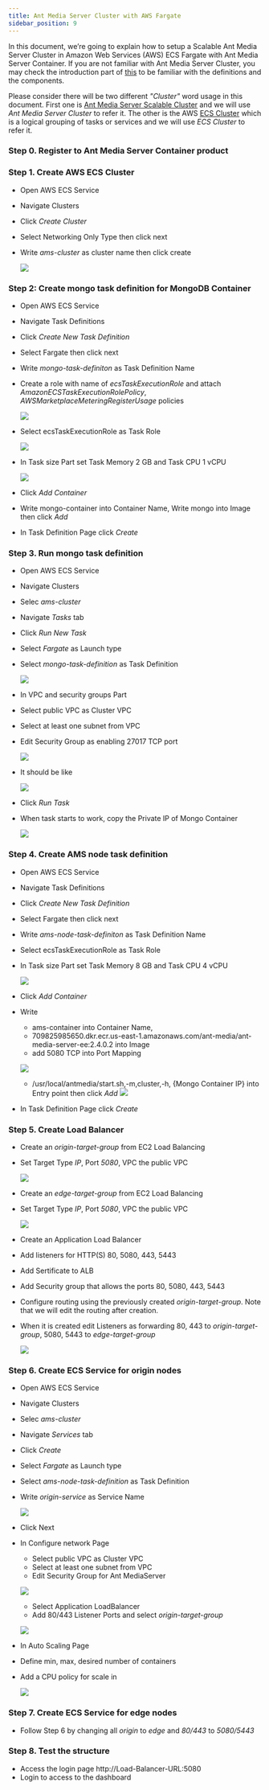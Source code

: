 ```yaml
---
title: Ant Media Server Cluster with AWS Fargate
sidebar_position: 9
---
```

In this document, we’re going to explain how to setup a Scalable Ant Media Server Cluster in Amazon Web Services (AWS) ECS Fargate with Ant Media Server Container. If you are not familiar with Ant Media Server Cluster, you may check the introduction part of [this](https://github.com/ant-media/Ant-Media-Server/wiki/Scaling-and-Load-Balancing) to be familiar with the definitions and the components.

Please consider there will be two different _"Cluster"_ word usage in this document. First one is [Ant Media Server Scalable Cluster](https://antmedia.io/ant-media-server-cluster) and we will use _Ant Media Server Cluster_ to refer it. The other is the AWS [ECS Cluster](https://docs.aws.amazon.com/AmazonECS/latest/developerguide/clusters.html) which is a logical grouping of tasks or services and we will use _ECS Cluster_ to refer it.

### Step 0. Register to Ant Media Server Container product

### Step 1. Create AWS ECS Cluster
- Open AWS ECS Service
- Navigate Clusters
- Click *Create Cluster*
- Select Networking Only Type then click next
- Write *ams-cluster* as cluster name then click create
  
  ![](@site/static/img/ecs-cluster/ecs-fargate-create-cluster.png)

### Step 2: Create mongo task definition for MongoDB Container
- Open AWS ECS Service
- Navigate Task Definitions
- Click *Create New Task Definition*
- Select Fargate then click next
- Write *mongo-task-definiton* as Task Definition Name
- Create a role with name of *ecsTaskExecutionRole* and attach *AmazonECSTaskExecutionRolePolicy*, *AWSMarketplaceMeteringRegisterUsage* policies

  ![](@site/static/img/ecs-cluster/ecs-task-execution-role.png)

- Select ecsTaskExecutionRole as Task Role
  
  ![](@site/static/img/ecs-cluster/ecs-fargate-mongo-taskdef.png)

- In Task size Part set Task Memory 2 GB and Task CPU 1 vCPU
  
  ![](@site/static/img/ecs-cluster/ecs-fargate-mongo-task-size.png)

- Click *Add Container*
- Write mongo-container into Container Name, Write mongo into Image then click *Add*
- In Task Definition Page click *Create*

### Step 3. Run mongo task definition
- Open AWS ECS Service
- Navigate Clusters
- Selec *ams-cluster*
- Navigate *Tasks* tab
- Click *Run New Task*
- Select *Fargate* as Launch type
- Select *mongo-task-definition* as Task Definition
  
  ![](@site/static/img/ecs-cluster/ecs-fargate-run-mongo-taskdef.png)

- In VPC and security groups Part
- Select public VPC as Cluster VPC
- Select at least one subnet from VPC
- Edit Security Group as enabling 27017 TCP port
  
  ![](@site/static/img/ecs-cluster/ecs-fargate-mongo-security-group.png)

- It should be like
  
  ![](@site/static/img/ecs-cluster/ecs-fargate-mongo-vpc-sg.png)

- Click *Run Task*
- When task starts to work, copy the Private IP of Mongo Container

  ![](@site/static/img/ecs-cluster/ecs-fargete-running-mongo-task.png)

### Step 4. Create AMS node task definition
- Open AWS ECS Service
- Navigate Task Definitions
- Click *Create New Task Definition*
- Select Fargate then click next
- Write *ams-node-task-definiton* as Task Definition Name
- Select ecsTaskExecutionRole as Task Role
- In Task size Part set Task Memory 8 GB and Task CPU 4 vCPU
  
  ![](@site/static/img/ecs-cluster/ecs-fargate-ams-node-taskdef.png)

- Click *Add Container*
- Write 
  - ams-container into Container Name, 
  - 709825985650.dkr.ecr.us-east-1.amazonaws.com/ant-media/ant-media-server-ee:2.4.0.2 into Image 
  - add 5080 TCP into Port Mapping

  ![](@site/static/img/ecs-cluster/ecs-fargate-ams-container-def.png)

  - /usr/local/antmedia/start.sh,-m,cluster,-h, {Mongo Container IP} into Entry point
  then click *Add*
  ![](@site/static/img/ecs-cluster/ecs-fargate-ams-entry-point.png)

- In Task Definition Page click *Create*

### Step 5. Create Load Balancer
- Create an *origin-target-group* from EC2 Load Balancing
- Set Target Type *IP*, Port *5080*, VPC the public VPC 

  ![](@site/static/img/ecs-cluster/ecs-fargate-origin-target-group.png)

- Create an *edge-target-group* from EC2 Load Balancing
- Set Target Type *IP*, Port *5080*, VPC the public VPC 

  ![](@site/static/img/ecs-cluster/ecs-fargate-edge-target-group.png)

- Create an Application Load Balancer
- Add listeners for HTTP(S) 80, 5080, 443, 5443 
- Add Sertificate to ALB
- Add Security group that allows the ports 80, 5080, 443, 5443
- Configure routing using the previously created *origin-target-group*. Note that we will edit the routing after creation.
- When it is created edit Listeners as forwarding 80, 443 to *origin-target-group*, 5080, 5443 to *edge-target-group*
  
  ![](@site/static/img/ecs-cluster/ecs-fargate-alb-mapping.png)

### Step 6. Create ECS Service for origin nodes
- Open AWS ECS Service
- Navigate Clusters
- Selec *ams-cluster*
- Navigate *Services* tab
- Click *Create*
- Select *Fargate* as Launch type
- Select *ams-node-task-definition* as Task Definition
- Write *origin-service* as Service Name

  ![](@site/static/img/ecs-cluster/ecs-fargate-origin-service.png)

- Click Next
- In Configure network Page
  - Select public VPC as Cluster VPC
  - Select at least one subnet from VPC
  - Edit Security Group for Ant MediaServer
  
  ![](@site/static/img/ecs-cluster/ecs-fargate-ams-security-group.png)

  - Select Application LoadBalancer
  - Add 80/443 Listener Ports and select *origin-target-group*

  ![](@site/static/img/ecs-cluster/ecs-fargate-service-alb-configuration.png)

- In Auto Scaling Page  
- Define min, max, desired number of containers
- Add a CPU policy for scale in

  ![](@site/static/img/ecs-cluster/ecs-fargate-autoscale.png)


### Step 7. Create ECS Service for edge nodes
- Follow Step 6 by changing all *origin* to *edge* and *80/443* to *5080/5443*

### Step 8. Test the structure
- Access the login page http://Load-Balancer-URL:5080
- Login to access to the dashboard